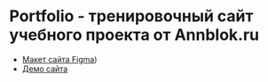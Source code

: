 # Portfolio - тренировочный сайт учебного проекта от Annblok.ru

* [Макет сайта Figma]([https://www.figma.com/file/14O7Pt4umh2Xq7wkGOWD3k/portfolio?node-id=0%3A1))
* [Демо сайта](https://mrbiosh.github.io/Module02-Diplom/dist/)
